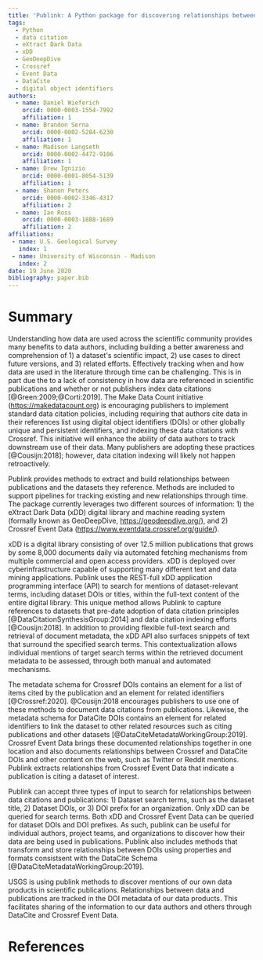 ```yaml
---
title: 'Publink: A Python package for discovering relationships between data and publications'
tags:
  - Python
  - data citation
  - eXtract Dark Data
  - xDD
  - GeoDeepDive
  - Crossref
  - Event Data
  - DataCite
  - digital object identifiers
authors:
  - name: Daniel Wieferich
    orcid: 0000-0003-1554-7992
    affiliation: 1
  - name: Brandon Serna
    orcid: 0000-0002-5284-6230
    affiliation: 1
  - name: Madison Langseth
    orcid: 0000-0002-4472-9106
    affiliation: 1
  - name: Drew Ignizio
    orcid: 0000-0001-8054-5139
    affiliation: 1
  - name: Shanon Peters
    orcid: 0000-0002-3346-4317
    affiliation: 2
  - name: Ian Ross
    orcid: 0000-0003-1888-1689
    affiliation: 2
affiliations:
 - name: U.S. Geological Survey
   index: 1
 - name: University of Wisconsin - Madison
   index: 2
date: 19 June 2020
bibliography: paper.bib
---
```


# Summary

Understanding how data are used across the scientific community provides many benefits to data authors, including building a better awareness and comprehension of 1) a dataset's scientific impact, 2) use cases to direct future versions, and 3) related efforts. Effectively tracking when and how data are used in the literature through time can be challenging.  This is in part due the to a lack of consistency in how data are referenced in scientific publications and whether or not publishers index data citations [@Green:2009;@Corti:2019]. The Make Data Count initiative (https://makedatacount.org) is encouraging publishers to implement standard data citation policies, including requiring that authors cite data in their references list using digital object identifiers (DOIs) or other globally unique and persistent identifiers, and indexing these data citations with Crossref. This initiative will enhance the ability of data authors to track downstream use of their data. Many publishers are adopting these practices [@Cousijn:2018]; however, data citation indexing will likely not happen retroactively.

Publink provides methods to extract and build relationships between publications and the datasets they reference. Methods are included to support pipelines for tracking existing and new relationships through time. The package currently leverages two different sources of information: 1) the eXtract Dark Data (xDD) digital library and machine reading system (formally known as GeoDeepDive, https://geodeepdive.org/), and 2) Crossref Event Data (https://www.eventdata.crossref.org/guide/).

xDD is a digital library consisting of over 12.5 million publications that grows by some 8,000 documents daily via automated fetching mechanisms from multiple commercial and open access providers. xDD is deployed over cyberinfrastructure capable of supporting many different text and data mining applications. Publink uses the REST-full xDD application programming interface (API) to search for mentions of dataset-relevant terms, including dataset DOIs or titles, within the full-text content of the entire digital library. This unique method allows Publink to capture references to datasets that pre-date adoption of data citation principles [@DataCitationSynthesisGroup:2014] and data citation indexing efforts [@Cousijn:2018]. In addition to providing flexible full-text search and retrieval of document metadata, the xDD API also surfaces snippets of text that surround the specified search terms. This contextualization allows individual mentions of target search terms within the retrieved document metadata to be assessed, through both manual and automated mechanisms.   

The metadata schema for Crossref DOIs contains an element for a list of items cited by the publication and an element for related identifiers [@Crossref:2020]. @Cousijn:2018 encourages publishers to use one of these methods to document data citations from publications. Likewise, the metadata schema for DataCite DOIs contains an element for related identifiers to link the dataset to other related resources such as citing publications and other datasets [@DataCiteMetadataWorkingGroup:2019]. Crossref Event Data brings these documented relationships together in one location and also documents relationships between Crossref and DataCite DOIs and other content on the web, such as Twitter or Reddit mentions. Publink extracts relationships from Crossref Event Data that indicate a publication is citing a dataset of interest. 

Publink can accept three types of input to search for relationships between data citations and publications: 1) Dataset search terms, such as the dataset title, 2) Dataset DOIs, or 3) DOI prefix for an organization. Only xDD can be queried for search terms. Both xDD and Crossref Event Data can be queried for dataset DOIs and DOI prefixes. As such, publink can be useful for individual authors, project teams, and organizations to discover how their data are being used in publications. Publink also includes methods that transform and store relationships between DOIs using properties and formats consistsent with the DataCite Schema [@DataCiteMetadataWorkingGroup:2019]. 

USGS is using publink methods to discover mentions of our own data products in scientific publications. Relationships between data and publications are tracked in the DOI metadata of our data products. This facilitates sharing of the information to our data authors and others through DataCite and Crossref Event Data.  


# References





